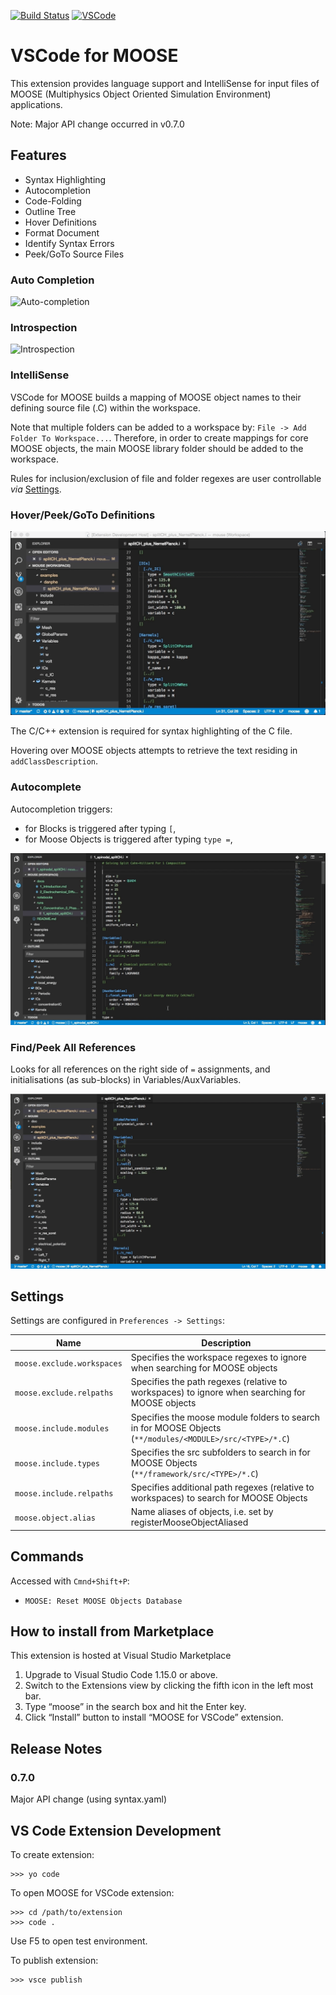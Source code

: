 [![Build Status](https://dev.azure.com/chrisjsewell/vscode/_apis/build/status/chrisjsewell.vscode-moose?branchName=master)](https://dev.azure.com/chrisjsewell/vscode/_build/latest?definitionId=1?branchName=master)
[![VSCode](https://img.shields.io/vscode-marketplace/v/chrisjsewell.moose.svg)](https://marketplace.visualstudio.com/items?itemName=chrisjsewell.moose)

# VSCode for MOOSE

This extension provides language support and IntelliSense for input files of MOOSE (Multiphysics Object Oriented Simulation Environment) applications.

<aside class="notice">
Note: Major API change occurred in v0.7.0
</aside>

## Features

- Syntax Highlighting
- Autocompletion
- Code-Folding
- Outline Tree
- Hover Definitions
- Format Document
- Identify Syntax Errors
- Peek/GoTo Source Files

### Auto Completion

![Auto-completion](images/auto-complete.gif)

### Introspection

![Introspection](images/introspection.gif)

### IntelliSense

VSCode for MOOSE builds a mapping of MOOSE object names to their defining source file (<NAME>.C) within the workspace.

Note that multiple folders can be added to a workspace by: `File -> Add Folder To Workspace...`.
Therefore, in order to create mappings for core MOOSE objects, the main MOOSE library folder should be added to the workspace.

Rules for inclusion/exclusion of file and folder regexes are user controllable *via* [Settings](#settings).

### Hover/Peek/GoTo Definitions

![GoTo/Peek Definitions](images/peek_definitions.gif)

The C/C++ extension is required for syntax highlighting of the C file.

Hovering over MOOSE objects attempts to retrieve the text residing in `addClassDescription`.

### Autocomplete

Autocompletion triggers:

- for Blocks is triggered after typing `[`,
- for Moose Objects is triggered after typing `type =`,

![Autocomplete](images/autocomplete.gif)

### Find/Peek All References

Looks for all references on the right side of `=` assignments,
and initialisations (as sub-blocks) in Variables/AuxVariables.

![Find/Peek All References](images/find_all_references.gif)

## Settings

Settings are configured in `Preferences -> Settings`:

| Name                         | Description                                                                                               |
| ---------------------------- | ----------------------------------------------------------------------------------------------------------|
| `moose.exclude.workspaces`   | Specifies the workspace regexes to ignore when searching for MOOSE objects                                |
| `moose.exclude.relpaths`     | Specifies the path regexes (relative to workspaces) to ignore when searching for MOOSE objects            |
| `moose.include.modules`      | Specifies the moose module folders to search in for MOOSE Objects (`**/modules/<MODULE>/src/<TYPE>/*.C`)  |
| `moose.include.types`        | Specifies the src subfolders to search in for MOOSE Objects (`**/framework/src/<TYPE>/*.C`)               |
| `moose.include.relpaths`     | Specifies additional path regexes (relative to workspaces) to search for MOOSE Objects                    |
| `moose.object.alias`         | Name aliases of objects, i.e. set by registerMooseObjectAliased                                           |

## Commands

Accessed with `Cmnd+Shift+P`:

- `MOOSE: Reset MOOSE Objects Database`

## How to install from Marketplace

This extension is hosted at Visual Studio Marketplace

1. Upgrade to Visual Studio Code 1.15.0 or above.
2. Switch to the Extensions view by clicking the fifth icon in the left most bar.
3. Type “moose” in the search box and hit the Enter key.
4. Click “Install” button to install “MOOSE for VSCode” extension.

## Release Notes

### 0.7.0

Major API change (using syntax.yaml)

## VS Code Extension Development

To create extension:

    >>> yo code

To open MOOSE for VSCode extension:

    >>> cd /path/to/extension
    >>> code .

Use F5 to open test environment.

To publish extension:

    >>> vsce publish